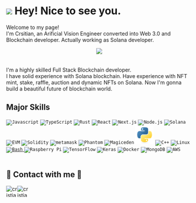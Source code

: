 <h1><img src="https://emojis.slackmojis.com/emojis/images/1531849430/4246/blob-sunglasses.gif?1531849430" width="30"/> Hey! Nice to see you.</h1>

<p>Welcome to my page! </br> I'm Crsitian, an Arificial Vision Engineer converted into Web 3.0 and Blockchain developer. Actually working as Solana developer.

<p align="center">
  <a href="https://github.com/cryptoSyndrome001"><img src="https://readme-typing-svg.herokuapp.com?font=Fira+Code&pause=1000&width=900&size=40&height=60&center=true&vCenter=true&lines=Full+Stack+Blockchain+Developer;Full+Stack+Web+3.0+Developer;Always+Learning+New+Tech"></a>
</p>
<br />

<span>
I'm a highly skilled Full Stack Blockchain developer. <br/>
I have solid experience with Solana blockchain. Have experience with NFT mint, stake, raffle, auction and dynamic NFTs on Solana. Now I'm gonna build a beautiful future of blockchain world. 
</span>
<br/>

## Major Skills
<div>
  <div align="left">
    <code><img alt="Javascript" height="50" width="50" src="https://img.icons8.com/color/2x/javascript.png"/></code>
    <code><img alt="TypeScript" height="50" width="50" src="https://img.icons8.com/color/2x/typescript.png"></code>  
    <code><img alt="Rust" height="50"  width="50" src="https://profilinator.rishav.dev/skills-assets/rust-plain.svg" /></code>
    <code><img alt="React" height="50"  width="50" src="https://profilinator.rishav.dev/skills-assets/react-original-wordmark.svg" /></code>
    <code><img alt="Next.js" height="50"  width="50" src="https://static-00.iconduck.com/assets.00/nextjs-icon-512x512-y563b8iq.png" /></code>
    <code><img alt="Node.js" height="50"  width="50" src="https://cdn-icons-png.flaticon.com/512/5968/5968322.png" /></code>
    <code><img alt="Solana" height="50" width="50" src="https://cryptologos.cc/logos/solana-sol-logo.svg?v=023"></code>
    <code><img alt="EVM" height="50" width="50" src="https://cryptologos.cc/logos/ethereum-eth-logo.png"></code>
    <code><img alt="Solidity" height="50"  width="50" src="https://seeklogo.com/images/S/solidity-logo-D29CC3EB00-seeklogo.com.png" /></code>
    <code><img alt="metamask" height="50" width="50" src="https://upload.wikimedia.org/wikipedia/commons/thumb/3/36/MetaMask_Fox.svg/1200px-MetaMask_Fox.svg.png"></code>
    <code><img alt="Phantom" height="50" width="50" src="https://play-lh.googleusercontent.com/ioQBlPQEZDoiNFTMj_CRMt7BlBREualoE1SChNtP6ZKrYhKXtMe-c5hqLB-hL4M2" /></code>
    <code><img alt="Magiceden" height="50" width="50" src="https://www.freelogovectors.net/wp-content/uploads/2022/06/magic-eden-logo-freelogovectors.net_.png"></code>
    <code><img alt="Python" height="50" width="50" src="https://raw.githubusercontent.com/devicons/devicon/master/icons/python/python-original.svg"     /></code>
    <code><img alt="C++" height="50"  width="50" src="https://profilinator.rishav.dev/skills-assets/cplusplus-original.svg" /></code>
    <code><img alt="Linux" height="50"  width="50" src="https://profilinator.rishav.dev/skills-assets/linux-original.svg" /></code>
    <a href="https://www.gnu.org/software/bash/" target="_blank">
      <code><img alt="Bash" height="50"  width="50"  src="https://profilinator.rishav.dev/skills-assets/gnu_bash-icon.svg" /></code>
    </a>
    <code><img alt="Raspberry Pi" height="50"  width="50" src="https://cdn.worldvectorlogo.com/logos/raspberry-pi.svg" alt="Raspberry Pi" /></code>
    <code><img alt="TensorFlow" height="50"  width="50" src="https://profilinator.rishav.dev/skills-assets/tensorflow-icon.svg" /></code>
    <code><img alt="Keras" height="50"  width="50" src="https://profilinator.rishav.dev/skills-assets/keras.png" /></code>
    <code><img  alt="Docker" height="50" width="50" src="https://profilinator.rishav.dev/skills-assets/docker-original-wordmark.svg" /></code>
    <code><img alt="MongoDB" height="50" width="50" src="https://img.icons8.com/color/2x/mongodb.png"/></code>
    <code><img alt="AWS" height="50" width="50" src="https://upload.wikimedia.org/wikipedia/commons/thumb/9/93/Amazon_Web_Services_Logo.svg/2560px-Amazon_Web_Services_Logo.svg.png"/></code>
  </div>
</div>
<br />

## 🤝 Contact with me 🤝
<a href="https://t.me/Cristian_7_7" >
  <img align='left' src='https://upload.wikimedia.org/wikipedia/commons/thumb/8/82/Telegram_logo.svg/2048px-Telegram_logo.svg.png' alt='cristian | telegram' height="30" width="30"/>
  <a href="mailto:cristianwpuig@gmail.com" >
  <img align='left' src='https://static.vecteezy.com/system/resources/previews/010/153/613/original/email-and-mail-icon-sign-symbol-design-free-png.png' alt='cristian | email' height="30" width="30"/>
</a>

